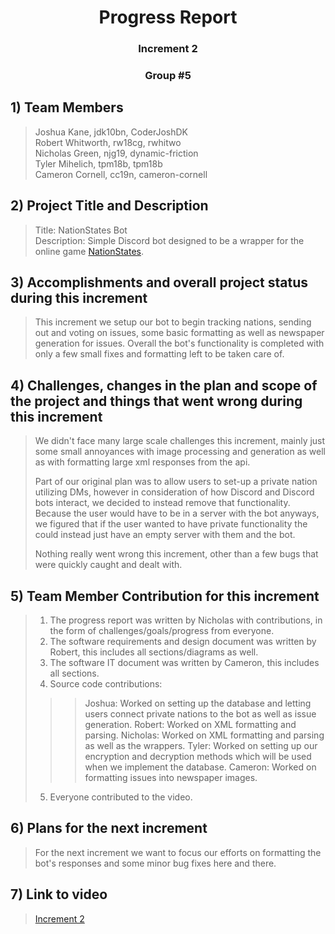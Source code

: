 <div align= "center"> 
  
  # Progress Report
  ### Increment 2
  ### Group #5
 
</div>

## 1) **Team Members**
 
> Joshua Kane, jdk10bn, CoderJoshDK  
> Robert Whitworth, rw18cg, rwhitwo  
> Nicholas Green, njg19, dynamic-friction  
> Tyler Mihelich, tpm18b, tpm18b  
> Cameron Cornell, cc19n, cameron-cornell  

## 2) **Project Title and Description**

> Title: NationStates Bot  
> Description: Simple Discord bot designed to be a wrapper for the online game [NationStates](https://www.nationstates.net).

## 3) **Accomplishments and overall project status during this increment** 

> This increment we setup our bot to begin tracking nations, sending out and voting on issues, some basic formatting as well as newspaper generation for issues. Overall the bot's functionality is completed with only a few small fixes and formatting left to be taken care of.

## 4) **Challenges, changes in the plan and scope of the project and things that went wrong during this increment**

> We didn't face many large scale challenges this increment, mainly just some small annoyances with image processing and generation as well as with formatting large xml responses from the api.
> 
> Part of our original plan was to allow users to set-up a private nation utilizing DMs, however in consideration of how Discord and Discord bots interact, we decided to instead remove that functionality. Because the user would have to be in a server with the bot anyways, we figured that if the user wanted to have private functionality the could instead just have an empty server with them and the bot.
>
> Nothing really went wrong this increment, other than a few bugs that were quickly caught and dealt with.

## 5) **Team Member Contribution for this increment**
 
> 1) The progress report was written by Nicholas with contributions, in the form of challenges/goals/progress from everyone.
> 2) The software requirements and design document was written by Robert, this includes all sections/diagrams as well.
> 3) The software IT document was written by Cameron, this includes all sections.
> 4) Source code contributions:
>>> Joshua: Worked on setting up the database and letting users connect private nations to the bot as well as issue generation. 
>>> Robert: Worked on XML formatting and parsing.
>>> Nicholas: Worked on XML formatting and parsing as well as the wrappers.
>>> Tyler: Worked on setting up our encryption and decryption methods which will be used when we implement the database.
>>> Cameron: Worked on formatting issues into newspaper images.
> 5) Everyone contributed to the video.

## 6) **Plans for the next increment**

> For the next increment we want to focus our efforts on formatting the bot's responses and some minor bug fixes here and there.

## 7) **Link to video**

> [Increment 2](https://youtu.be/8eZlmR8FpEI)

